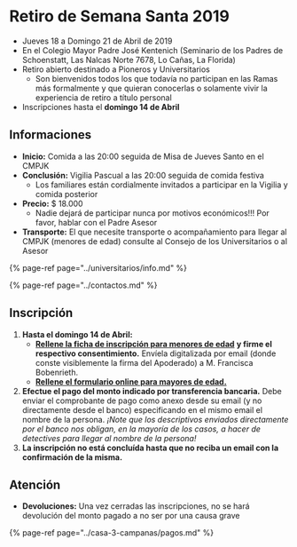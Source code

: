 # Retiro de Semana Santa 2019

* Jueves 18 a Domingo 21 de Abril de 2019
* En el Colegio Mayor Padre José Kentenich \(Seminario de los Padres de Schoenstatt, Las Nalcas Norte 7678, Lo Cañas, La Florida\)
* Retiro abierto destinado a Pioneros y Universitarios
  * Son bienvenidos todos los que todavía no participan en las Ramas más formalmente y que quieran conocerlas o solamente vivir la experiencia de retiro a título personal
* Inscripciones hasta el **domingo 14 de Abril**

## Informaciones

* **Inicio:** Comida a las 20:00 seguida de Misa de Jueves Santo en el CMPJK
* **Conclusión:** Vigilia Pascual a las 20:00 seguida de comida festiva
  * Los familiares están cordialmente invitados a participar en la Vigilia y comida posterior
* **Precio:** $ 18.000
  * Nadie dejará de participar nunca por motivos económicos!!! Por favor, hablar con el Padre Asesor
* **Transporte:** El que necesite transporte o acompañamiento para llegar al CMPJK \(menores de edad\) consulte al Consejo de los Universitarios o al Asesor

{% page-ref page="../universitarios/info.md" %}

{% page-ref page="../contactos.md" %}

## Inscripción

1. **Hasta el domingo 14 de Abril:**
   * [**Rellene la ficha de inscripción para menores de edad**](http://pentecostes.info/pioneros-retiross2019.pdf) **y firme el respectivo consentimiento.** Envíela digitalizada por email \(donde conste visiblemente la firma del Apoderado\) a M. Francisca Bobenrieth.
   * [**Rellene el formulario online para mayores de edad.**](https://forms.gle/LMj8WcTj11JGow4i7)
2. **Efectue el pago del monto indicado por transferencia bancaria.** Debe enviar el comprobante de pago como anexo desde su email \(y no directamente desde el banco\) especificando en el mismo email el nombre de la persona. _¡Note que los descriptivos enviados directamente por el banco nos obligan, en la mayoría de los casos, a hacer de detectives para llegar al nombre de la persona!_
3. **La inscripción no está concluída hasta que no reciba un email con la confirmación de la misma.**

## Atención

* **Devoluciones:** Una vez cerradas las inscripciones, no se hará devolución del monto pagado a no ser por una causa grave

{% page-ref page="../casa-3-campanas/pagos.md" %}


